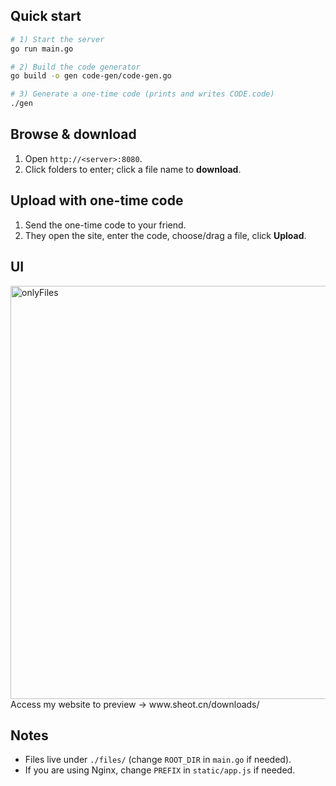 ## Quick start

```bash
# 1) Start the server
go run main.go

# 2) Build the code generator
go build -o gen code-gen/code-gen.go

# 3) Generate a one-time code (prints and writes CODE.code)
./gen
```

## Browse & download

1. Open `http://<server>:8080`.
2. Click folders to enter; click a file name to **download**.

## Upload with one-time code

1. Send the one-time code to your friend.
2. They open the site, enter the code, choose/drag a file, click **Upload**.

## UI
<img width="1164" height="661" alt="onlyFiles" src="https://github.com/user-attachments/assets/426edb61-c681-48cf-8712-d0a21d261d91" />
Access my website to preview -> www.sheot.cn/downloads/

## Notes

* Files live under `./files/` (change `ROOT_DIR` in `main.go` if needed).
* If you are using Nginx, change `PREFIX` in `static/app.js` if needed.
